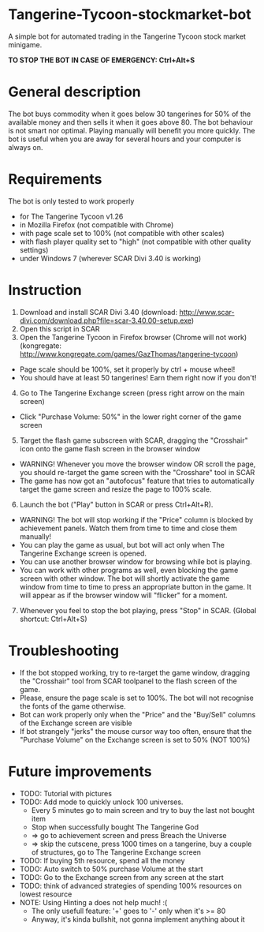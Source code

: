 # Tangerine-Tycoon-stockmarket-bot
A simple bot for automated trading in the Tangerine Tycoon stock market minigame.


**TO STOP THE BOT IN CASE OF EMERGENCY: Ctrl+Alt+S** 


General description
===============================
The bot buys commodity when it goes below 30 tangerines for 50%
of the available money and then sells it when it goes above 80. 
The bot behaviour is not smart nor optimal. Playing manually will benefit you
more quickly. The bot is useful when you are away for several hours and your
computer is always on.

Requirements
===============================
The bot is only tested to work properly 
- for The Tangerine Tycoon v1.26 
- in Mozilla Firefox (not compatible with Chrome) 
- with page scale set to 100% (not compatible with other scales)
- with flash player quality set to "high" (not compatible with other quality settings)
- under Windows 7 (wherever SCAR Divi 3.40 is working) 

Instruction
===============================
1. Download and install SCAR Divi 3.40 
   (download: http://www.scar-divi.com/download.php?file=scar-3.40.00-setup.exe)
2. Open this script in SCAR
3. Open the Tangerine Tycoon in Firefox browser (Chrome will not work) (kongregate: http://www.kongregate.com/games/GazThomas/tangerine-tycoon)
  - Page scale should be 100%, set it properly by ctrl + mouse wheel!
  - You should have at least 50 tangerines! Earn them right now if you don't!
4. Go to The Tangerine Exchange screen (press right arrow on the main screen)
  - Click "Purchase Volume: 50%" in the lower right corner of the game screen
5. Target the flash game subscreen with SCAR, dragging the "Crosshair" icon onto the game flash screen in the browser window
  - WARNING! Whenever you move the browser window OR scroll the page, you should re-target the game screen with the "Crosshare" tool in SCAR
  - The game has now got an "autofocus" feature that tries to automatically target the game screen and resize the page to 100% scale.
6. Launch the bot ("Play" button in SCAR or press Ctrl+Alt+R). 
  - WARNING! The bot will stop working if the "Price" column is blocked by achievement panels. Watch them from time to time and close them manually!
  - You can play the game as usual, but bot will act only when The Tangerine Exchange screen is opened.
  - You can use another browser window for browsing while bot is playing. 
  - You can work with other programs as well, even blocking the game screen with other window. The bot will shortly activate the game window from time to time to press an appropriate button in the game. It will appear as if the browser window will "flicker" for a moment.
7. Whenever you feel to stop the bot playing, press "Stop" in SCAR. (Global shortcut: Ctrl+Alt+S)

Troubleshooting
===============================
- If the bot stopped working, try to re-target the game window, dragging the "Crosshair" tool from SCAR toolpanel to the flash screen of the game.
- Please, ensure the page scale is set to 100%. The bot will not recognise the fonts of the game otherwise.
- Bot can work properly only when the "Price" and the "Buy/Sell" columns of the Exchange screen are visible
- If bot strangely "jerks" the mouse cursor way too often, ensure that the "Purchase Volume" on the Exchange screen is set to 50% (NOT 100%)  


Future improvements
===============================
- TODO: Tutorial with pictures
- TODO: Add mode to quickly unlock 100 universes. 
  - Every 5 minutes go to main screen and try to buy the last not bought item
  - Stop when successfully bought The Tangerine God 
  - => go to achievement screen and press Breach the Universe
  - => skip the cutscene, press 1000 times on a tangerine, buy a couple of structures, go to The Tangerine Exchange screen
- TODO: If buying 5th resource, spend all the money
- TODO: Auto switch to 50% purchase Volume at the start
- TODO: Go to the Exchange screen from any screen at the start
- TODO: think of advanced strategies of spending 100% resources on lowest resource
- NOTE: Using Hinting a does not help much! :(
  - The only usefull feature: '+' goes to '-' only when it's >= 80
  - Anyway, it's kinda bullshit, not gonna implement anything about it

